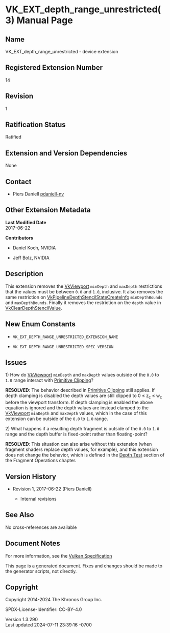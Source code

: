 # VK_EXT_depth_range_unrestricted(3) Manual Page

## Name

VK_EXT_depth_range_unrestricted - device extension



## <a href="#_registered_extension_number" class="anchor"></a>Registered Extension Number

14

## <a href="#_revision" class="anchor"></a>Revision

1

## <a href="#_ratification_status" class="anchor"></a>Ratification Status

Ratified

## <a href="#_extension_and_version_dependencies" class="anchor"></a>Extension and Version Dependencies

None

## <a href="#_contact" class="anchor"></a>Contact

- Piers Daniell <a
  href="https://github.com/KhronosGroup/Vulkan-Docs/issues/new?body=%5BVK_EXT_depth_range_unrestricted%5D%20@pdaniell-nv%0A*Here%20describe%20the%20issue%20or%20question%20you%20have%20about%20the%20VK_EXT_depth_range_unrestricted%20extension*"
  target="_blank" rel="nofollow noopener"><em></em>pdaniell-nv</a>

## <a href="#_other_extension_metadata" class="anchor"></a>Other Extension Metadata

**Last Modified Date**  
2017-06-22

**Contributors**  
- Daniel Koch, NVIDIA

- Jeff Bolz, NVIDIA

## <a href="#_description" class="anchor"></a>Description

This extension removes the [VkViewport](https://registry.khronos.org/vulkan/specs/1.3-extensions/man/html/VkViewport.html) `minDepth` and
`maxDepth` restrictions that the values must be between `0.0` and `1.0`,
inclusive. It also removes the same restriction on
[VkPipelineDepthStencilStateCreateInfo](https://registry.khronos.org/vulkan/specs/1.3-extensions/man/html/VkPipelineDepthStencilStateCreateInfo.html)
`minDepthBounds` and `maxDepthBounds`. Finally it removes the
restriction on the `depth` value in
[VkClearDepthStencilValue](https://registry.khronos.org/vulkan/specs/1.3-extensions/man/html/VkClearDepthStencilValue.html).

## <a href="#_new_enum_constants" class="anchor"></a>New Enum Constants

- `VK_EXT_DEPTH_RANGE_UNRESTRICTED_EXTENSION_NAME`

- `VK_EXT_DEPTH_RANGE_UNRESTRICTED_SPEC_VERSION`

## <a href="#_issues" class="anchor"></a>Issues

1\) How do [VkViewport](https://registry.khronos.org/vulkan/specs/1.3-extensions/man/html/VkViewport.html) `minDepth` and `maxDepth`
values outside of the `0.0` to `1.0` range interact with <a
href="https://registry.khronos.org/vulkan/specs/1.3-extensions/html/vkspec.html#vertexpostproc-clipping"
target="_blank" rel="noopener">Primitive Clipping</a>?

**RESOLVED**: The behavior described in <a
href="https://registry.khronos.org/vulkan/specs/1.3-extensions/html/vkspec.html#vertexpostproc-clipping"
target="_blank" rel="noopener">Primitive Clipping</a> still applies. If
depth clamping is disabled the depth values are still clipped to 0 ≤
z<sub>c</sub> ≤ w<sub>c</sub> before the viewport transform. If depth
clamping is enabled the above equation is ignored and the depth values
are instead clamped to the [VkViewport](https://registry.khronos.org/vulkan/specs/1.3-extensions/man/html/VkViewport.html) `minDepth` and
`maxDepth` values, which in the case of this extension can be outside of
the `0.0` to `1.0` range.

2\) What happens if a resulting depth fragment is outside of the `0.0`
to `1.0` range and the depth buffer is fixed-point rather than
floating-point?

**RESOLVED**: This situation can also arise without this extension (when
fragment shaders replace depth values, for example), and this extension
does not change the behavior, which is defined in the <a
href="https://registry.khronos.org/vulkan/specs/1.3-extensions/html/vkspec.html#fragops-depth"
target="_blank" rel="noopener">Depth Test</a> section of the Fragment
Operations chapter.

## <a href="#_version_history" class="anchor"></a>Version History

- Revision 1, 2017-06-22 (Piers Daniell)

  - Internal revisions

## <a href="#_see_also" class="anchor"></a>See Also

No cross-references are available

## <a href="#_document_notes" class="anchor"></a>Document Notes

For more information, see the <a
href="https://registry.khronos.org/vulkan/specs/1.3-extensions/html/vkspec.html#VK_EXT_depth_range_unrestricted"
target="_blank" rel="noopener">Vulkan Specification</a>

This page is a generated document. Fixes and changes should be made to
the generator scripts, not directly.

## <a href="#_copyright" class="anchor"></a>Copyright

Copyright 2014-2024 The Khronos Group Inc.

SPDX-License-Identifier: CC-BY-4.0

Version 1.3.290  
Last updated 2024-07-11 23:39:16 -0700
